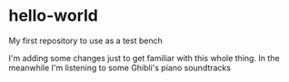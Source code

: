 # hello-world
My first repository to use as a test bench

I'm adding some changes just to get familiar with this whole thing. In the meanwhile I'm listening to some Ghibli's piano soundtracks
